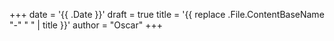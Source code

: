 +++
date = '{{ .Date }}'
draft = true
title = '{{ replace .File.ContentBaseName "-" " " | title }}'
author = "Oscar"
+++
